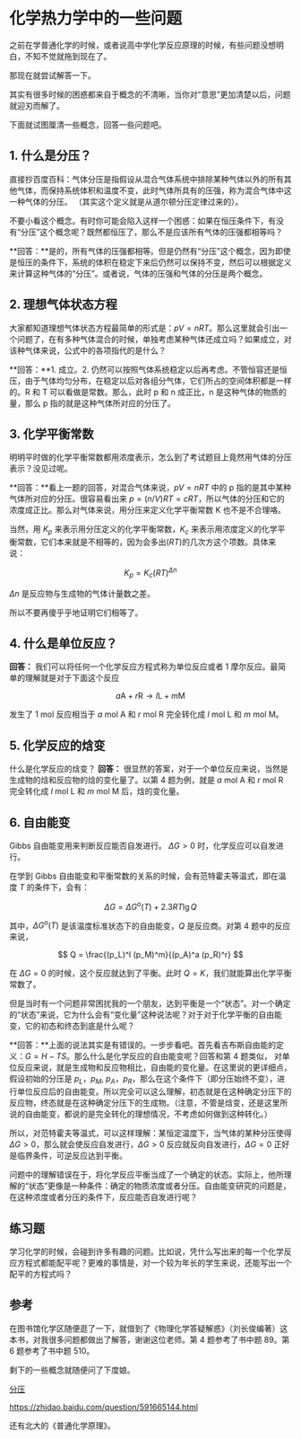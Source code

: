 # 化学热力学中的一些问题

之前在学普通化学的时候，或者说高中学化学反应原理的时候，有些问题没想明白，不知不觉就拖到现在了。

那现在就尝试解答一下。

其实有很多时候的困惑都来自于概念的不清晰，当你对“意思”更加清楚以后，问题就迎刃而解了。

下面就试图厘清一些概念，回答一些问题吧。

## 1. 什么是分压？
直接抄百度百科：气体分压是指假设从混合气体系统中排除某种气体以外的所有其他气体，而保持系统体积和温度不变，此时气体所具有的压强，称为混合气体中这一种气体的分压。
（其实这个定义就是从道尔顿分压定律过来的）。

不要小看这个概念。有时你可能会陷入这样一个困惑：如果在恒压条件下，有没有“分压”这个概念呢？既然都恒压了，那么不是应该所有气体的压强都相等吗？

**回答：**是的，所有气体的压强都相等。但是仍然有“分压”这个概念，因为即使是恒压的条件下，系统的体积在稳定下来后仍然可以保持不变，然后可以根据定义来计算这种气体的“分压”。或者说，气体的压强和气体的分压是两个概念。

## 2. 理想气体状态方程
大家都知道理想气体状态方程最简单的形式是：$pV = nRT$。那么这里就会引出一个问题了，在有多种气体混合的时候，单独考虑某种气体还成立吗？如果成立，对该种气体来说，公式中的各项指代的是什么？

**回答：**1. 成立。2. 仍然可以按照气体系统稳定以后再考虑。不管恒容还是恒压，由于气体均匀分布，在稳定以后对各组分气体，它们所占的空间体积都是一样的。R 和 T 可以看做是常数。那么，此时 p 和 n 成正比，n 是这种气体的物质的量，那么 p 指的就是这种气体所对应的分压了。

## 3. 化学平衡常数
明明平时做的化学平衡常数都用浓度表示，怎么到了考试题目上竟然用气体的分压表示？没见过呢。

**回答：**看上一题的回答，对混合气体来说，$pV = nRT$ 中的 p 指的是其中某种气体所对应的分压。很容易看出来 $p = (n/V)RT = cRT$，所以气体的分压和它的浓度成正比。那么对气体来说，用分压来定义化学平衡常数 K 也不是不合理咯。

当然，用 $K_p$ 来表示用分压定义的化学平衡常数，$K_c$ 来表示用浓度定义的化学平衡常数，它们本来就是不相等的，因为会多出$(RT)$的几次方这个项数。具体来说：

$$
K_p = K_c(RT)^{\Delta n}
$$

$\Delta n$ 是反应物与生成物的气体计量数之差。

所以不要再傻乎乎地证明它们相等了。

## 4. 什么是单位反应？
**回答：** 我们可以将任何一个化学反应方程式称为单位反应或者 1 摩尔反应。最简单的理解就是对于下面这个反应

$$
a\mathrm{A} + r\mathrm{R} \rightarrow l\mathrm{L} + m\mathrm{M}
$$

发生了 1 mol 反应相当于 $a$ mol A 和 $r$ mol R 完全转化成 $l$ mol L 和 $m$ mol M。 


## 5. 化学反应的焓变
什么是化学反应的焓变？
**回答：** 很显然的答案，对于一个单位反应来说，当然是生成物的焓和反应物的焓的变化量了。以第 4 题为例，就是 $a$ mol A 和 $r$ mol R 完全转化成 $l$ mol L 和 $m$ mol M 后，焓的变化量。

## 6. 自由能变
Gibbs 自由能变用来判断反应能否自发进行。 $\Delta G > 0$ 时，化学反应可以自发进行。

在学到 Gibbs 自由能变和平衡常数的关系的时候，会有范特霍夫等温式，即在温度 $T$ 的条件下，会有：

$$
    \Delta G = \Delta G^o(T) + 2.3 RT \lg Q
$$

其中，$\Delta G^o(T)$ 是该温度标准状态下的自由能变，$Q$ 是反应商。对第 4 题中的反应来说，

$$
    Q = \frac{(p_L)^l (p_M)^m}{(p_A)^a (p_R)^r}
$$

在 $\Delta G = 0$ 的时候，这个反应就达到了平衡。此时 $Q=K$，我们就能算出化学平衡常数了。

但是当时有一个问题非常困扰我的一个朋友，达到平衡是一个“状态”。对一个确定的“状态”来说，它为什么会有“变化量”这种说法呢？对于对于化学平衡的自由能变，它的初态和终态到底是什么呢？

**回答：**上面的说法其实是有错误的。一步步看吧。首先看吉布斯自由能的定义：$G=H-TS$。那么什么是化学反应的自由能变呢？回答和第 4 题类似，
对单位反应来说，就是生成物和反应物相比，自由能的变化量。在这里说的更详细点，假设初始的分压是 $p_L$，$p_M$, $p_A$，$p_R$，那么在这个条件下（即分压始终不变），进行单位反应后的自由能变。所以完全可以这么理解，初态就是在这种确定分压下的反应物，终态就是在这种确定分压下的生成物。（注意，不管是焓变，还是这里所说的自由能变，都说的是完全转化的理想情况，不考虑如何做到这种转化。）

所以，对范特霍夫等温式，可以这样理解：某恒定温度下，当气体的某种分压使得 $\Delta G > 0$，那么就会使反应自发进行，$\Delta G > 0$ 反应就反向自发进行，$\Delta G =0$ 正好是临界条件，可逆反应达到平衡。

问题中的理解错误在于，将化学反应平衡当成了一个确定的状态。实际上，他所理解的“状态”更像是一种条件：确定的物质浓度或者分压。自由能变研究的问题是，在这种浓度或者分压的条件下，反应能否自发进行呢？


## 练习题

学习化学的时候，会碰到许多有趣的问题。比如说，凭什么写出来的每一个化学反应方程式都能配平呢？更难的事情是，对一个较为年长的学生来说，还能写出一个配平的方程式吗？

## 参考

在图书馆化学区随便逛了一下，就借到了《物理化学答疑解惑》（刘长俊编著）这本书，对我很多问题都做出了解答，谢谢这位老师。第 4 题参考了书中题 89。第 6 题参考了书中题 510。

剩下的一些概念就随便问了下度娘。

[分压](https://baike.baidu.com/item/%E5%88%86%E5%8E%8B#:~:text=%E6%B0%94%E4%BD%93%E5%88%86%E5%8E%8B%E6%98%AF%E6%8C%87%E5%81%87%E8%AE%BE,%E4%B8%80%E7%A7%8D%E6%B0%94%E4%BD%93%E7%9A%84%E5%88%86%E5%8E%8B%E3%80%82)

<https://zhidao.baidu.com/question/591665144.html>

还有北大的《普通化学原理》。